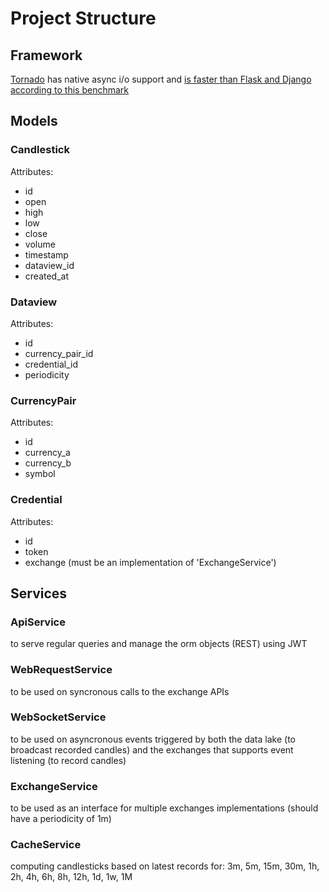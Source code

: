# Project Structure


## Framework
	
[Tornado](https://www.tornadoweb.org/en/stable/) has native async i/o support and [is faster than Flask and Django according to this benchmark](https://blog.xoxzo.com/2019/04/03/django-vs-flask/)

## Models

### Candlestick

Attributes: 

* id
* open
* high
* low
* close
* volume
* timestamp
* dataview_id
* created_at

### Dataview

Attributes:

* id
* currency_pair_id
* credential_id
* periodicity

### CurrencyPair

Attributes:

* id
* currency_a
* currency_b
* symbol

### Credential

Attributes:

* id
* token
* exchange (must be an implementation of 'ExchangeService')

## Services

### ApiService

to serve regular queries and manage the orm objects (REST) using JWT

### WebRequestService

to be used on syncronous calls to the exchange APIs

### WebSocketService

to be used on asyncronous events triggered by both the data lake (to broadcast recorded candles) and the exchanges that supports event listening (to record candles)

### ExchangeService

to be used as an interface for multiple exchanges implementations
(should have a periodicity of 1m)

### CacheService

computing candlesticks based on latest records for:
3m, 5m, 15m, 30m, 1h, 2h, 4h, 6h, 8h, 12h, 1d, 1w, 1M
